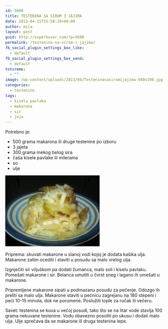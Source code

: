 ```yaml
---
id: 5600
title: TESTENINA SA SIROM I JAJIMA
date: 2013-04-15T15:58:28+00:00
author: mila
layout: post
guid: http://superkuvar.com/?p=5600
permalink: /testenina-sa-sirom-i-jajima/
fb_social_plugin_settings_box_like:
  - default
fb_social_plugin_settings_box_send:
  - default
totvreme:
  - ""
image: /wp-content/uploads/2013/04/Testeninasasiromijajima-940x198.jpg
categories:
  - testenine
tags:
  - kisela pavlaka
  - makarone
  - sir
  - jaja
---
```

Potrebno je:

  * 500 grama makarona ili druge testenine po izboru
  * 3 jajeta
  * 300 grama mekog belog sira
  * čaša kisele pavlake ili milerama
  * so
  * ulje

<img class="alignnone size-medium wp-image-5601" src="/wp-content/uploads/2013/04/Testeninasasiromijajima-300x225.jpg" alt="Testeninasasiromijajima" width="300" height="225" /> 

Priprema: skuvati makarone u slanoj vodi kojoj je dodata kašika ulja. Makarone zatim ocediti i staviti u posudu sa malo vrelog ulja.

Izgnječiti sir viljuškom pa dodati žumanca, malo soli i kiselu pavlaku. Pomešati makarone i sir. Belanca umutiti u čvrst sneg i lagano ih umešati u makarone.

Pripremljene makarone sipati u podmazanu posudu za pečenje. Odozgo ih preliti sa malo ulja. Makarone staviti u pećnicu zagrejanu na 180 stepeni i peći 10-15 minuta, dok ne porumene. Poslužiti tople za ručak ili večeru.

Savet: testenina se kuva u većoj posudi, tako što se na litar vode stavlja 100 grama nekuvane testenine. Vodu obavezno posoliti po ukusu i dodati malo ulja. Ulje sprečava da se makarone ili druga testenina lepe.

&nbsp;